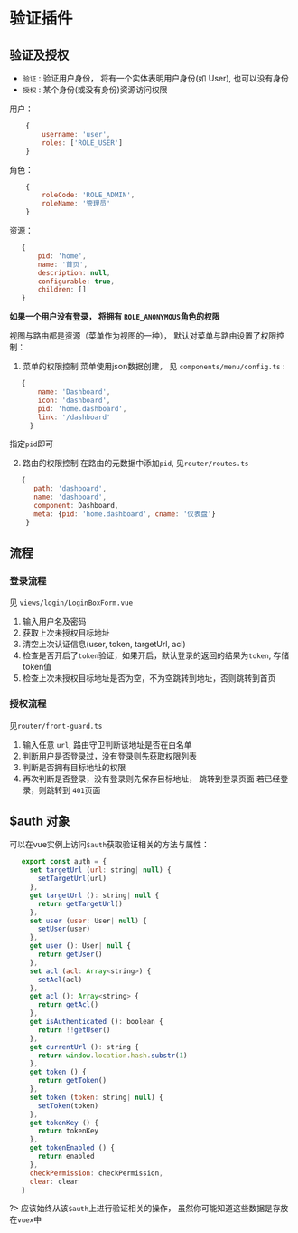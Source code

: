# 验证插件

## 验证及授权

- `验证` : 验证用户身份， 将有一个实体表明用户身份(如 User), 也可以没有身份
- `授权` : 某个身份(或没有身份)资源访问权限

用户：

```js
    {
        username: 'user',
        roles: ['ROLE_USER']
    }
```

角色：

```js
    {
        roleCode: 'ROLE_ADMIN',
        roleName: '管理员'
    }
```

资源：

```js
   {
       pid: 'home',
       name: '首页',
       description: null,
       configurable: true,
       children: []
   }
```

**如果一个用户没有登录， 将拥有 `ROLE_ANONYMOUS`角色的权限**

视图与路由都是资源（菜单作为视图的一种）， 默认对菜单与路由设置了权限控制：
1. 菜单的权限控制
 菜单使用json数据创建， 见 `components/menu/config.ts` :

 ```js
    {
        name: 'Dashboard',
        icon: 'dashboard',
        pid: 'home.dashboard',
        link: '/dashboard'
      }
 ```

 指定`pid`即可

2. 路由的权限控制
    在路由的元数据中添加`pid`, 见`router/routes.ts`

 ```js
    {
       path: 'dashboard',
       name: 'dashboard',
       component: Dashboard,
       meta: {pid: 'home.dashboard', cname: '仪表盘'}
     }
 ```

 ## 流程

 ### 登录流程

 见 `views/login/LoginBoxForm.vue`
 1. 输入用户名及密码
 2. 获取上次未授权目标地址
 3. 清空上次认证信息(user, token, targetUrl, acl)
 4. 检查是否开启了`token`验证，如果开启，默认登录的返回的结果为`token`,
 存储token值
 5. 检查上次未授权目标地址是否为空，不为空跳转到地址，否则跳转到首页

 ### 授权流程

 见`router/front-guard.ts`
 1. 输入任意 `url`, 路由守卫判断该地址是否在白名单
 2. 判断用户是否登录过，没有登录则先获取权限列表
 3. 判断是否拥有目标地址的权限
 4. 再次判断是否登录，没有登录则先保存目标地址， 跳转到登录页面
 若已经登录，则跳转到 `401`页面

 ## $auth 对象

 可以在vue实例上访问`$auth`获取验证相关的方法与属性：

  ```js
     export const auth = {
       set targetUrl (url: string| null) {
         setTargetUrl(url)
       },
       get targetUrl (): string| null {
         return getTargetUrl()
       },
       set user (user: User| null) {
         setUser(user)
       },
       get user (): User| null {
         return getUser()
       },
       set acl (acl: Array<string>) {
         setAcl(acl)
       },
       get acl (): Array<string> {
         return getAcl()
       },
       get isAuthenticated (): boolean {
         return !!getUser()
       },
       get currentUrl (): string {
         return window.location.hash.substr(1)
       },
       get token () {
         return getToken()
       },
       set token (token: string| null) {
         setToken(token)
       },
       get tokenKey () {
         return tokenKey
       },
       get tokenEnabled () {
         return enabled
       },
       checkPermission: checkPermission,
       clear: clear
     }
  ```

?> 应该始终从该`$auth`上进行验证相关的操作，
    虽然你可能知道这些数据是存放在`vuex`中
